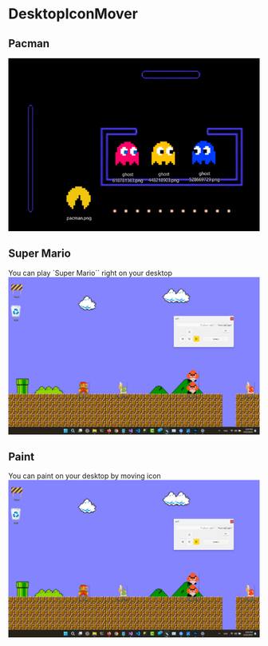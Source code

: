 # DesktopIconMover

## Pacman
![Pacman on Desktop Icons](./Screenshots/shot1_pacman.png)

## Super Mario
You can play `Super Mario`` right on your desktop   
![Mario on Desktop Icons](./Screenshots/shot2_mario.png)

## Paint
You can paint on your desktop by moving icon   
![Mario on Desktop Icons](./Screenshots/shot2_mario.png)

